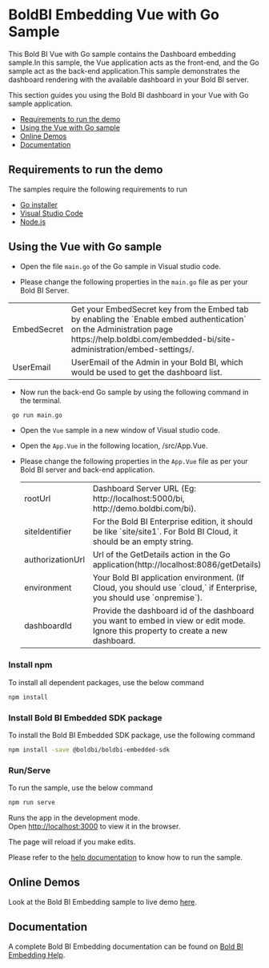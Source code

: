 # BoldBI Embedding Vue with Go Sample

This Bold BI Vue with Go sample contains the Dashboard embedding sample.In this sample, the Vue application acts as the front-end, and the Go sample act as the back-end application.This sample demonstrates the dashboard rendering with the available dashboard in your Bold BI server.

This section guides you using the Bold BI dashboard in your Vue with Go sample application.

 * [Requirements to run the demo](#requirements-to-run-the-demo)
 * [Using the Vue with Go sample](#using-the-vue-with-go-sample)
 * [Online Demos](#online-demos)
 * [Documentation](#documentation)

 ## Requirements to run the demo

The samples require the following requirements to run

 * [Go installer](https://go.dev/dl/)
 * [Visual Studio Code](https://code.visualstudio.com/download)
 * [Node.js](https://nodejs.org/en/)

 ## Using the Vue with Go sample
 
 * Open the file `main.go` of the Go sample in Visual studio code. 

 * Please change the following properties in the `main.go` file as per your Bold BI Server.

<meta charset="utf-8"/>
<table>
  <tbody>
    <tr>
        <td align="left">EmbedSecret</td>
        <td align="left">Get your EmbedSecret key from the Embed tab by enabling the `Enable embed authentication` on the Administration page https://help.boldbi.com/embedded-bi/site-administration/embed-settings/.</td>
    </tr>
    <tr>
        <td align="left">UserEmail</td>
        <td align="left">UserEmail of the Admin in your Bold BI, which would be used to get the dashboard list.</td>
    </tr>
  </tbody>
</table>

* Now run the back-end Go sample by using the following command in the terminal.

```bash
 go run main.go
```

* Open the `Vue` sample in a new window of Visual studio code.

* Open the `App.Vue` in the following location, /src/App.Vue.

* Please change the following properties in the `App.Vue` file as per your Bold BI server and back-end application.

    <meta charset="utf-8"/>
    <table>
    <tbody>
        <tr>
            <td align="left">rootUrl</td>
            <td align="left">Dashboard Server URL (Eg: http://localhost:5000/bi, http://demo.boldbi.com/bi).</td>
        </tr>
        <tr>
            <td align="left">siteIdentifier</td>
            <td align="left">For the Bold BI Enterprise edition, it should be like `site/site1`. For Bold BI Cloud, it should be an empty string.</td>
        </tr>
        <tr>
            <td align="left">authorizationUrl</td>
            <td align="left">Url of the GetDetails action in the Go application(http://localhost:8086/getDetails).</td>
        </tr>
        <tr>
            <td align="left">environment</td>
            <td align="left">Your Bold BI application environment. (If Cloud, you should use `cloud,` if Enterprise, you should use `onpremise`).</td>
        </tr>
        <tr>
            <td align="left">dashboardId</td>
            <td align="left">Provide the dashboard id of the dashboard you want to embed in view or edit mode. Ignore this property to create a new dashboard.</td>
        </tr>
    </tbody>
    </table>



### Install npm

To install all dependent packages, use the below command

```bash
npm install
```

### Install Bold BI Embedded SDK package

To install the Bold BI Embedded SDK package, use the following command

```bash
npm install -save @boldbi/boldbi-embedded-sdk
```

### Run/Serve

To run the sample, use the below command

```bash
npm run serve
```
Runs the app in the development mode.<br />
Open [http://localhost:3000](http://localhost:3000) to view it in the browser.

The page will reload if you make edits.<br />

Please refer to the [help documentation](https://help.boldbi.com/embedded-bi/javascript-based/samples/v3.3.40-or-later/vuejs-with-go/#how-to-run-the-sample) to know how to run the sample.

## Online Demos

Look at the Bold BI Embedding sample to live demo [here](https://samples.boldbi.com/embed).


## Documentation

A complete Bold BI Embedding documentation can be found on [Bold BI Embedding Help](https://help.boldbi.com/embedded-bi/javascript-based/).


